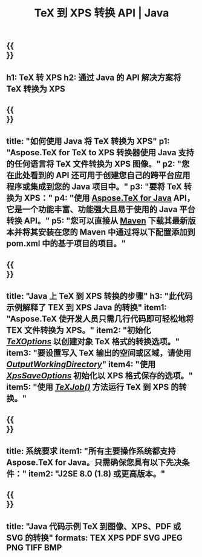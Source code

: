 ﻿---
translation: true
template: /_templates/_conversion-child-java.md
title: TeX 到 XPS 转换 API | Java
description: TeX 到 XPS 的转换功能。将此本地 Java 库集成到您的项目中，或使用跨平台应用程序将 TeX 转换为 XPS。
keywords: tex 到 xps api java, tex2xps 集成
url: /java/conversion/tex-to-xps/
family: tex
platformtag: java
feature: conversion
informat: TEX
outformat: XPS
otherformats: BMP PNG JPEG TIFF PDF SVG
---

{{<section banner>}}
---
h1: TeX 转 XPS
h2: 通过 Java 的 API 解决方案将 TeX 转换为 XPS
---

{{<section overview>}}
---
title: "如何使用 Java 将 TeX 转换为 XPS"
p1: "Aspose.TeX for TeX to XPS 转换器使用 Java 支持的任何语言将 TeX 文件转换为 XPS 图像。"
p2: "您在此处看到的 API 还可用于创建您自己的跨平台应用程序或集成到您的 Java 项目中。"
p3: "要将 TeX 转换为 XPS："
p4: "使用 [Aspose.TeX for Java](https://products.aspose.com/tex/java) API，它是一个功能丰富、功能强大且易于使用的 Java 平台转换 API。"
p5: "您可以直接从 [Maven](https://repository.aspose.com/webapp/#/artifacts/browse/tree/General/repo/com/aspose/aspose-tex) 下载其最新版本并将其安装在您的 Maven 中通过将以下配置添加到 pom.xml 中的基于项目的项目。"
---

{{<section feature1>}}
---
title: "Java 上 TeX 到 XPS 转换的步骤"
h3: "此代码示例解释了 TEX 到 XPS Java 的转换"
item1: "Aspose.TeX 使开发人员只需几行代码即可轻松地将 TEX 文件转换为 XPS。"
item2: "初始化 [*TeXOptions*](https://reference.aspose.com/tex/java/com.aspose.tex/TeXOptions) 以创建对象 TeX 格式的转换选项。"
item3: "要设置写入 TeX 输出的空间或区域，请使用 [*OutputWorkingDirectory*](https://reference.aspose.com/tex/java/com.aspose.tex/TeXOptions#getOutputWorkingDirectory--)"
item4: "使用 [*XpsSaveOptions*](https://reference.aspose.com/tex/java/com.aspose.tex.rendering/XpsSaveOptions) 初始化以 XPS 格式保存的选项。"
item5: "使用 [*TeXJob()*](https://reference.aspose.com/tex/java/com.aspose.tex/TeXJob) 方法运行 TeX 到 XPS 的转换。"
---

{{<section feature2>}}
---
title: 系统要求
item1: "所有主要操作系统都支持 Aspose.TeX for Java。只需确保您具有以下先决条件："
item2: "J2SE 8.0 (1.8) 或更高版本。"
---

{{<section widget>}}
---
title: "Java 代码示例 TeX 到图像、XPS、PDF 或 SVG 的转换"
formats: TEX XPS PDF SVG JPEG PNG TIFF BMP
---